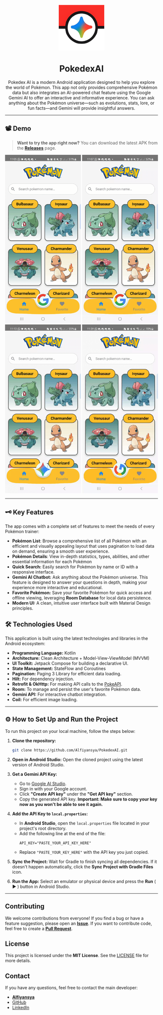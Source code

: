 
<div align="center">
  <img src="app/src/main/ic_launcher-playstore.png" alt="PokedexAI Logo" width="150"/>
  <br>
  <h1>PokedexAI</h1>
  Pokedex AI is a modern Android application designed to help you explore the world of Pokémon. This app not only provides comprehensive Pokémon data but also integrates an AI-powered chat feature using the Google Gemini AI to offer an interactive and informative experience.
  You can ask anything about the Pokémon universe—such as evolutions, stats, lore, or fun facts—and Gemini will provide insightful answers.
</div>

---

## 📽️ Demo
> **Want to try the app right now?** You can download the latest APK from the **[Releases](https://github.com/Alfiyansya/PokedexAI/releases)** page.
<div align="center">
    <img src="screens/home_screen.gif" alt="Home Screen" width="250"/>
    <img src="screens/detail_screen.gif" alt="Detail Screen" width="250"/>
    <img src="screens/favorite_screen.gif" alt="Favorite Screen" width="250"/>
    <img src="screens/gemini_screen.gif" alt="Gemini Screen" width="250"/>
</div>

---

## 🗝️ Key Features
The app comes with a complete set of features to meet the needs of every Pokémon trainer:


-   **Pokémon List**: Browse a comprehensive list of all Pokémon with an efficient and visually appealing layout that uses pagination to load data on demand, ensuring a smooth user experience.
-   **Pokémon Details**: View in-depth statistics, types, abilities, and other essential information for each Pokémon
-   **Quick Search:** Easily search for Pokémon by name or ID with a responsive interface.
-   **Gemini AI Chatbot:** Ask anything about the Pokémon universe. This feature is designed to answer your questions in depth, making your experience more interactive and educational.
-   **Favorite Pokémon:** Save your favorite Pokémon for quick access and offline viewing, leveraging **Room Database** for local data persistence.
-   **Modern UI:** A clean, intuitive user interface built with Material Design principles.

## 🛠️ Technologies Used

This application is built using the latest technologies and libraries in the Android ecosystem:

-   **Programming Language:** Kotlin
-   **Architecture:** Clean Architecture + Model-View-ViewModel (MVVM)
-   **UI Toolkit:** Jetpack Compose for building a declarative UI.
-   **State Management:** StateFlow and Coroutines
-   **Pagination:** Paging 3 Library for efficient data loading.
-   **Hilt:** For dependency injection.
-   **Retrofit & OkHttp:** For making API calls to the [PokeAPI](https://pokeapi.co/).
-   **Room:** To manage and persist the user's favorite Pokémon data.
-   **Gemini API:** For interactive chatbot integration.
-   **Coil:** For efficient image loading.

---

## ⚙️ How to Set Up and Run the Project

To run this project on your local machine, follow the steps below:

1.  **Clone the repository:**
    ```bash
    git clone https://github.com/Alfiyansya/PokedexAI.git
    ```

2.  **Open in Android Studio:**
    Open the cloned project using the latest version of Android Studio.

3.  **Get a Gemini API Key:**
    * Go to [Google AI Studio](https://aistudio.google.com/app/apikey).
    * Sign in with your Google account.
    * Click **"Create API key"** under the **"Get API key"** section.
    * Copy the generated API key. **Important: Make sure to copy your key now as you won't be able to see it again.**

4.  **Add the API Key to `local.properties`:**
    * In **Android Studio**, open the `local.properties` file located in your project's root directory.
    * Add the following line at the end of the file:
        ```properties
        API_KEY="PASTE_YOUR_API_KEY_HERE"
        ```
    * Replace `"PASTE_YOUR_KEY_HERE"` with the API key you just copied.

5.  **Sync the Project:**
    Wait for Gradle to finish syncing all dependencies. If it doesn't happen automatically, click the **Sync Project with Gradle Files** icon.

6.  **Run the App:**
    Select an emulator or physical device and press the **Run** ( ▶ ) button in Android Studio.

---

## Contributing

We welcome contributions from everyone! If you find a bug or have a feature suggestion, please open an **[Issue](https://github.com/Alfiyansya/PokedexAI/issues)**. If you want to contribute code, feel free to create a **[Pull Request](https://github.com/Alfiyansya/PokedexAI/pulls)**.

## License

This project is licensed under the **MIT License**. See the [LICENSE](LICENSE) file for more details.

## Contact

If you have any questions, feel free to contact the main developer:

-   [**Alfiyansya**](mailto:achmadalfiansyah069@gmail.com)
-   [GitHub](https://github.com/Alfiyansya)
-   [LinkedIn](https://linkedin.com/in/achmad-alfiansyah)
